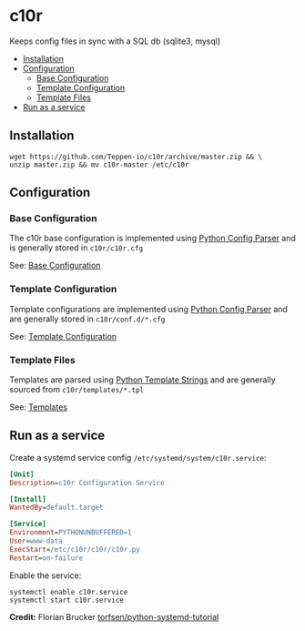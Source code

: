 # c10r

Keeps config files in sync with a SQL db (sqlite3, mysql)

* [Installation](#installation)
* [Configuration](#configuration)
  * [Base Configuration](#base-configuration)
  * [Template Configuration](#template-configuration)
  * [Template Files](#template-files)
* [Run as a service](#run-as-a-service)

## Installation

```shell
wget https://github.com/Teppen-io/c10r/archive/master.zip && \
unzip master.zip && mv c10r-master /etc/c10r
```

## Configuration

### Base Configuration

The c10r base configuration is implemented using [Python Config Parser](https://docs.python.org/3/library/configparser.html) and is generally stored in `c10r/c10r.cfg`

See: [Base Configuration](base_config.md)

### Template Configuration

Template configurations are implemented using [Python Config Parser](https://docs.python.org/3/library/configparser.html) and are generally stored in `c10r/conf.d/*.cfg`

See: [Template Configuration](conf.d/)

### Template Files

Templates are parsed using [Python Template Strings](https://docs.python.org/3/library/string.html#template-strings) and are generally sourced from `c10r/templates/*.tpl`

See: [Templates](templates/)

## Run as a service

Create a systemd service config `/etc/systemd/system/c10r.service`:

```ini
[Unit]
Description=c10r Configuration Service

[Install]
WantedBy=default.target

[Service]
Environment=PYTHONUNBUFFERED=1
User=www-data
ExecStart=/etc/c10r/c10r/c10r.py
Restart=on-failure
```

Enable the service:

```shell
systemctl enable c10r.service
systemctl start c10r.service
```

**Credit:** Florian Brucker [torfsen/python-systemd-tutorial](https://github.com/torfsen/python-systemd-tutorial)
